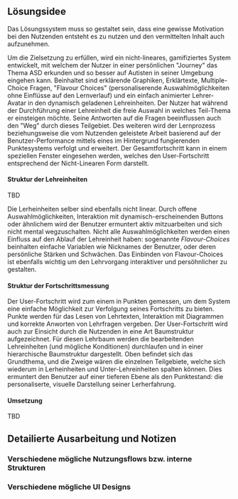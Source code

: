 ## Lösungsidee

Das Lösungssystem muss so gestaltet sein, dass eine gewisse Motivation bei den Nutzenden entsteht es zu nutzen und den vermittelten Inhalt auch aufzunehmen. 

Um die Zielsetzung zu erfüllen, wird ein nicht-lineares, gamifiziertes System entwickelt, mit welchem der Nutzer in einer persönlichen "Journey" das Thema ASD erkunden und so besser auf Autisten in seiner Umgebung eingehen kann. Beinhaltet sind erklärende Graphiken, Erklärtexte, Multiple-Choice Fragen, "Flavour Choices" (personaliserende Auswahlmöglichkeiten ohne Einflüsse auf den Lernverlauf) und ein einfach animierter Lehrer-Avatar in den dynamisch geladenen Lehreinheiten. Der Nutzer hat während der Durchführung einer Lehreinheit die freie Auswahl in welches Teil-Thema er einsteigen möchte. Seine Antworten auf die Fragen beeinflussen auch den "Weg" durch dieses Teilgebiet. Des weiteren wird der Lernprozess beziehungsweise die vom Nutzenden geleistete Arbeit basierend auf der Benutzer-Performance mittels eines im Hintergrund fungierenden Punktesystems verfolgt und erweitert. Der Gesamtfortschritt kann in einem speziellen Fenster eingesehen werden, welches den User-Fortschritt entsprechend der Nicht-Linearen Form darstellt.

#### Struktur der Lehreinheiten

TBD

Die Lerheinheiten selber sind ebenfalls nicht linear. Durch offene Auswahlmöglichkeiten, Interaktion mit dynamisch-erscheinenden Buttons oder ähnlichem wird der Benutzer ermuntert aktiv mitzuarbeiten und sich nicht mental wegzuschalten. Nicht alle Auswahlmöglichkeiten werden einen Einfluss auf den Ablauf der Lehreinheit haben: sogenannte *Flavour-Choices* beinhalten einfache Variablen wie Nicknames der Benutzer, oder deren persönliche Stärken und Schwächen. Das Einbinden von Flavour-Choices ist ebenfalls wichtig um den Lehrvorgang interaktiver und persöhnlicher zu gestalten.

#### Struktur der Fortschrittsmessung

Der User-Fortschritt wird zum einem in Punkten gemessen, um dem System eine einfache Möglichkeit zur Verfolgung seines Fortschritts zu bieten. Punkte werden für das Lesen von Lehrtexten, Interaktion mit Diagrammen und korrekte Anworten von Lehrfragen vergeben. Der User-Fortschritt wird auch zur Einsicht durch die Nutzenden in eine Art Baumstruktur aufgezeichnet. Für diesen Lehrbaum werden die bearbeitenden Lehreinheiten (und mögliche Konditionen) durchlaufen und in einer hierarchische Baumstruktur dargestellt. Oben befindet sich das Grundthema, und die Zweige wären die einzelnen Teilgebiete, welche sich wiederum in Lerheinheiten und Unter-Lehreinheiten spalten können. Dies ermuntert den Benutzer auf einer tieferen Ebene als den Punktestand: die personaliserte, visuelle Darstellung seiner Lerherfahrung.

#### Umsetzung

TBD 

## Detailierte Ausarbeitung und Notizen

### Verschiedene mögliche Nutzungsflows bzw. interne Strukturen
### Verschiedene mögliche UI Designs
